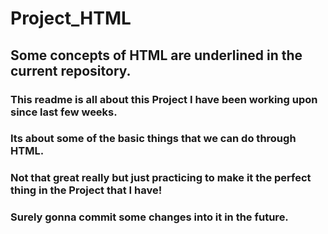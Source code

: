 # Project_HTML

## Some concepts of HTML are underlined in the current repository.

### This readme is all about this Project I have been working upon since last few weeks.

### Its about some of the basic things that we can do through HTML.

### Not that great really but just practicing to make it the perfect thing in the Project that I have!

### Surely gonna commit some changes into it in the future.
